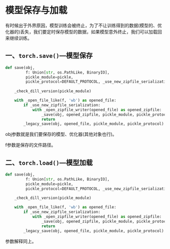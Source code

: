 # 模型保存与加载

有时候出于外界原因，模型训练会被终止，为了不让训练得到的数据(模型的、优化器的)丢失，我们要定时保存模型的数据，如果模型意外终止，我们可以加载回来继续训练。

## 一、`torch.save()`—模型保存

```python
def save(obj, 
         f: Union[str, os.PathLike, BinaryIO],
         pickle_module=pickle, 
         pickle_protocol=DEFAULT_PROTOCOL, _use_new_zipfile_serialization=True) -> None:
    
    _check_dill_version(pickle_module)

    with _open_file_like(f, 'wb') as opened_file:
        if _use_new_zipfile_serialization:
            with _open_zipfile_writer(opened_file) as opened_zipfile:
                _save(obj, opened_zipfile, pickle_module, pickle_protocol)
                return
        _legacy_save(obj, opened_file, pickle_module, pickle_protocol)
```

obj参数就是我们要保存的模型、优化器(其他对象也行)。

f参数是保存的文件路径。



## 二、`torch.load()`—模型加载

```python
def save(obj, 
         f: Union[str, os.PathLike, BinaryIO],
         pickle_module=pickle, 
         pickle_protocol=DEFAULT_PROTOCOL, _use_new_zipfile_serialization=True) -> None:
    
    _check_dill_version(pickle_module)

    with _open_file_like(f, 'wb') as opened_file:
        if _use_new_zipfile_serialization:
            with _open_zipfile_writer(opened_file) as opened_zipfile:
                _save(obj, opened_zipfile, pickle_module, pickle_protocol)
                return
        _legacy_save(obj, opened_file, pickle_module, pickle_protocol)
```

参数解释同上。